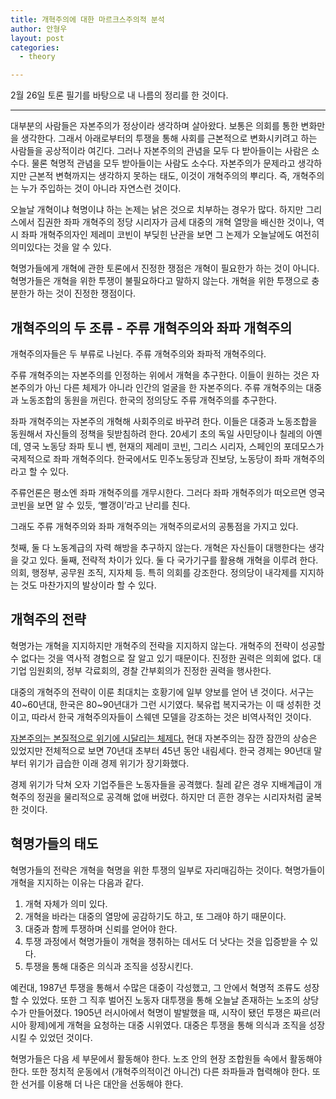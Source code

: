 ```yaml
---
title: 개혁주의에 대한 마르크스주의적 분석
author: 안형우
layout: post
categories:
  - theory

---
```


2월 26일 토론 필기를 바탕으로 내 나름의 정리를 한 것이다.

-------

대부분의 사람들은 자본주의가 정상이라 생각하며 살아왔다. 보통은 의회를 통한 변화만을 생각한다. 그래서 아래로부터의 투쟁을 통해 사회를 근본적으로 변화시키려고 하는 사람들을 공상적이라 여긴다. 그러나 자본주의의 관념을 모두 다 받아들이는 사람은 소수다. 물론 혁명적 관념을 모두 받아들이는 사람도 소수다. 자본주의가 문제라고 생각하지만 근본적 변혁까지는 생각하지 못하는 태도, 이것이 개혁주의의 뿌리다. 즉, 개혁주의는 누가 주입하는 것이 아니라 자연스런 것이다.

오늘날 개혁이냐 혁명이냐 하는 논제는 낡은 것으로 치부하는 경우가 많다. 하지만 그리스에서 집권한 좌파 개혁주의 정당 시리자가 금세 대중의 개혁 열망을 배신한 것이나, 역시 좌파 개혁주의자인 제레미 코빈이 부딪힌 난관을 보면 그 논제가 오늘날에도 여전히 의미있다는 것을 알 수 있다.

혁명가들에게 개혁에 관한 토론에서 진정한 쟁점은 개혁이 필요한가 하는 것이 아니다. 혁명가들은 개혁을 위한 투쟁이 불필요하다고 말하지 않는다. 개혁을 위한 투쟁으로 충분한가 하는 것이 진정한 쟁점이다.


개혁주의의 두 조류 - 주류 개혁주의와 좌파 개혁주의
---------------------------------------------

개혁주의자들은 두 부류로 나뉜다. 주류 개혁주의와 좌파적 개혁주의다.

주류 개혁주의는 자본주의를 인정하는 위에서 개혁을 추구한다. 이들이 원하는 것은 자본주의가 아닌 다른 체제가 아니라 인간의 얼굴을 한 자본주의다. 주류 개혁주의는 대중과 노동조합의 동원을 꺼린다. 한국의 정의당도 주류 개혁주의를 추구한다.

좌파 개혁주의는 자본주의 개혁해 사회주의로 바꾸려 한다. 이들은 대중과 노동조합을 동원해서 자신들의 정책을 뒷받침하려 한다. 20세기 초의 독일 사민당이나 칠레의 아옌데, 영국 노동당 좌파 토니 벤, 현재의 제레미 코빈, 그리스 시리자, 스페인의 포데모스가 국제적으로 좌파 개혁주의다. 한국에서도 민주노동당과 진보당, 노동당이 좌파 개혁주의라고 할 수 있다.

주류언론은 평소엔 좌파 개혁주의를 개무시한다. 그러다 좌파 개혁주의가 떠오르면 영국 코빈을 보면 알 수 있듯, ‘빨갱이’라고 난리를 친다. 

그래도 주류 개혁주의와 좌파 개혁주의는 개혁주의로서의 공통점을 가지고 있다. 

첫째, 둘 다 노동계급의 자력 해방을 추구하지 않는다. 개혁은 자신들이 대행한다는 생각을 갖고 있다. 둘째, 전략적 차이가 있다. 둘 다 국가기구를 활용해 개혁을 이루려 한다. 의회, 행정부, 공무원 조직, 지자체 등. 특히 의회를 강조한다. 정의당이 내각제를 지지하는 것도 마찬가지의 발상이라 할 수 있다.


개혁주의 전략
---------------

혁명가는 개혁을 지지하지만 개혁주의 전략을 지지하지 않는다. 개혁주의 전략이 성공할 수 없다는 것을 역사적 경험으로 잘 알고 있기 때문이다. 진정한 권력은 의회에 없다. 대기업 임원회의, 정부 각료회의, 경찰 간부회의가 진정한 권력을 행사한다.

대중의 개혁주의 전략이 이룬 최대치는 호황기에 일부 양보를 얻어 낸 것이다. 서구는 40~60년대, 한국은 80~90년대가 그런 시기였다. 북유럽 복지국가는 이 때 성취한 것이고, 따라서 한국 개혁주의자들이 스웨덴 모델을 강조하는 것은 비역사적인 것이다. 

[자본주의는 본질적으로 위기에 시달리는 체제다.](http://wspaper.org/article/14634) 현대 자본주의는 잠깐 잠깐의 상승은 있었지만 전체적으로 보면 70년대 초부터 45년 동안 내림세다. 한국 경제는 90년대 말부터 위기가 급습한 이래 경제 위기가 장기화했다. 

경제 위기가 닥쳐 오자 기업주들은 노동자들을 공격했다. 칠레 같은 경우 지배계급이 개혁주의 정권을 물리적으로 공격해 없애 버렸다. 하지만 더 흔한 경우는 시리자처럼 굴복한 것이다. 

혁명가들의 태도
----------------

혁명가들의 전략은 개혁을 혁명을 위한 투쟁의 일부로 자리매김하는 것이다. 혁명가들이 개혁을 지지하는 이유는 다음과 같다.

1. 개혁 자체가 의미 있다.
2. 개혁을 바라는 대중의 열망에 공감하기도 하고, 또 그래야 하기 때문이다.
3. 대중과 함께 투쟁하며 신뢰를 얻어야 한다.
4. 투쟁 과정에서 혁명가들이 개혁을 쟁취하는 데서도 더 낫다는 것을 입증받을 수 있다.
5. 투쟁을 통해 대중은 의식과 조직을 성장시킨다.

예컨대, 1987년 투쟁을 통해서 수많은 대중이 각성했고, 그 안에서 혁명적 조류도 성장할 수 있었다. 또한 그 직후 벌어진 노동자 대투쟁을 통해 오늘날 존재하는 노조의 상당수가 만들어졌다. 1905년 러시아에서 혁명이 발발했을 때, 시작이 됐던 투쟁은 짜르(러시아 황제)에게 개혁을 요청하는 대중 시위였다. 대중은 투쟁을 통해 의식과 조직을 성장시킬 수 있었던 것이다.

혁명가들은 다음 세 부문에서 활동해야 한다. 노조 안의 현장 조합원들 속에서 활동해야 한다. 또한 정치적 운동에서 (개혁주의적이건 아니건) 다른 좌파들과 협력해야 한다. 또한 선거를 이용해 더 나은 대안을 선동해야 한다.
